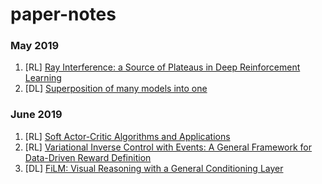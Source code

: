 # paper-notes

### May 2019

1. [RL] [Ray Interference: a Source of Plateaus in Deep Reinforcement Learning](https://github.com/justinvyu/paper-notes/blob/master/reinforcement-learning/ray_interference_plateaus_in_deeprl.md)
2. [DL] [Superposition of many models into one](https://github.com/justinvyu/paper-notes/blob/master/deep-learning/superposition_of_many_models_into_one.md)

### June 2019

1. [RL] [Soft Actor-Critic Algorithms and Applications](https://github.com/justinvyu/paper-notes/blob/master/reinforcement-learning/sac_algorithms_and_applications.md)
2. [RL] [Variational Inverse Control with Events: A General Framework for Data-Driven Reward Definition](https://github.com/justinvyu/paper-notes/blob/master/reinforcement-learning/vice.md)
3. [DL] [FiLM: Visual Reasoning with a General Conditioning Layer](https://github.com/justinvyu/paper-notes/blob/master/deep-learning/film.md)